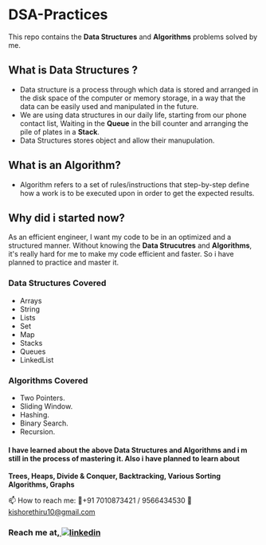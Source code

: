# DSA-Practices
 This repo contains the **Data Structures** and **Algorithms** problems solved by me.
## What is Data Structures ?

- Data structure is a process through which data is stored and arranged in the disk space of the computer or memory storage, in a way that the data can be easily used and manipulated in the future.
- We are using data structures in our daily life, starting from our phone contact list, Waiting in the **Queue** in the bill counter and arranging the pile of plates in a **Stack**.
- Data Structures stores object and allow their manupulation.

## What is an Algorithm?

- Algorithm refers to a set of rules/instructions that step-by-step define how a work is to be executed upon in order to get the expected results. 

## Why did i started now?

As an efficient engineer, I want my code to be in an optimized and a structured manner. Without knowing the **Data Strucutres** and **Algorithms**, it's really hard for me to
make my code efficient and faster. So i have planned to practice and master it.

### Data Structures Covered

- Arrays
- String
- Lists
- Set
- Map
- Stacks
- Queues
- LinkedList

### Algorithms Covered

- Two Pointers.
- Sliding Window.
- Hashing.
- Binary Search.
- Recursion.

#### I have learned about the above Data Structures and Algorithms and i m still in the process of mastering it. Also i have planned to learn about<br>
**Trees, Heaps, Divide & Conquer, Backtracking, Various Sorting Algorithms, Graphs**

📫 How to reach me:
📲+91 7010873421 / 9566434530
📧 kishorethiru10@gmail.com

### Reach me at,<a href="https://www.linkedin.com/in/kishorekumar-sdet/" rel="nofollow noreferrer">  <img src="https://img.shields.io/badge/LinkedIn-0077B5?style=for-the-badge&logo=linkedin&logoColor=white" alt="linkedin"></a> &nbsp;




